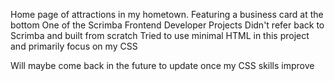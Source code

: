 Home page of attractions in my hometown. Featuring a business card at the bottom One of the Scrimba Frontend Developer Projects Didn't refer back to Scrimba and built from scratch Tried to use minimal HTML in this project and primarily focus on my CSS

Will maybe come back in the future to update once my CSS skills improve

